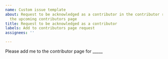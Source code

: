 ```yaml
---
name: Custom issue template
about: Request to be acknowledged as a contributor in the contributor repository and
  the upcoming contributors page
title: Request to be acknowledged as a contributor
labels: Add to contributors page request
assignees: ''

---
```


Please add me to the contributor page for _____ <!-- you can write anything from Ideas, code, bug, translation and doc. Please only write from these words. Also, you can write more than one-->

<!--For example:

@all-contributors add @Genius398 for bug
@all-contributors add @Genius398 for code, translation, and doc
@all-contributors can you add @Genius398 for ideas?
-->
